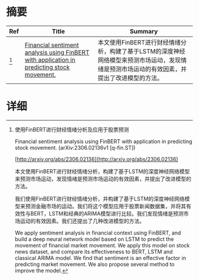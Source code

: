 # 摘要

| Ref | Title | Summary |
| --- | --- | --- |
| [^1] | [Financial sentiment analysis using FinBERT with application in predicting stock movement.](http://arxiv.org/abs/2306.02136) | 本文使用FinBERT进行财经情绪分析，构建了基于LSTM的深度神经网络模型来预测市场运动，发现情绪是预测市场运动的有效因素，并提出了改进模型的方法。 |

# 详细

[^1]: 使用FinBERT进行财经情绪分析及应用于股票预测

    Financial sentiment analysis using FinBERT with application in predicting stock movement. (arXiv:2306.02136v1 [q-fin.ST])

    [http://arxiv.org/abs/2306.02136](http://arxiv.org/abs/2306.02136)

    本文使用FinBERT进行财经情绪分析，构建了基于LSTM的深度神经网络模型来预测市场运动，发现情绪是预测市场运动的有效因素，并提出了改进模型的方法。

    

    我们使用FinBERT进行财经情绪分析，并构建了基于LSTM的深度神经网络模型来预测金融市场的运动。我们将这个模型应用于股票新闻数据集，并将其有效性与BERT，LSTM和经典的ARIMA模型进行比较。我们发现情绪是预测市场运动的有效因素。我们还提出了几种改进模型的方法。

    We apply sentiment analysis in financial context using FinBERT, and build a deep neural network model based on LSTM to predict the movement of financial market movement. We apply this model on stock news dataset, and compare its effectiveness to BERT, LSTM and classical ARIMA model. We find that sentiment is an effective factor in predicting market movement. We also propose several method to improve the model.
    

